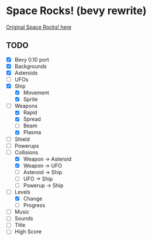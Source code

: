 # Space Rocks! (bevy rewrite)

[Original Space Rocks! here](https://github.com/bzar/spacerocks)

## TODO

- [x] Bevy 0.10 port
- [x] Backgrounds
- [x] Asteroids
- [ ] UFOs
- [x] Ship
  - [x] Movement
  - [x] Sprite
- [ ] Weapons
  - [x] Rapid
  - [x] Spread
  - [ ] Beam
  - [x] Plasma
- [ ] Shield
- [ ] Powerups
- [ ] Collisions
  - [x] Weapon -> Asteroid
  - [x] Weapon -> UFO
  - [ ] Asteroid -> Ship
  - [ ] UFO -> Ship
  - [ ] Powerup -> Ship
- [ ] Levels
  - [x] Change
  - [ ] Progress
- [ ] Music
- [ ] Sounds
- [ ] Title
- [ ] High Score
